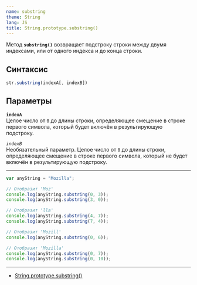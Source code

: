```yaml
---
name: substring
theme: String
lang: JS
title: String.prototype.substring()
---
```


Метод **`substring()`** возвращает подстроку строки между двумя индексами, или от одного индекса и до конца строки.

## Синтаксис

```js
str.substring(indexA[, indexB])
```

## Параметры

**`indexA`**<br />
Целое число от `0` до длины строки, определяющее смещение в строке первого символа, который будет включён в результирующую подстроку.

_`indexB`_<br />
Необязательный параметр. Целое число от `0` до длины строки, определяющее смещение в строке первого символа, который не будет включён в результирующую подстроку.

---

```js
var anyString = "Mozilla";

// Отобразит 'Moz'
console.log(anyString.substring(0, 3));
console.log(anyString.substring(3, 0));

// Отобразит 'lla'
console.log(anyString.substring(4, 7));
console.log(anyString.substring(7, 4));

// Отобразит 'Mozill'
console.log(anyString.substring(0, 6));

// Отобразит 'Mozilla'
console.log(anyString.substring(0, 7));
console.log(anyString.substring(0, 10));
```

---

- [String.prototype.substring()](https://developer.mozilla.org/ru/docs/Web/JavaScript/Reference/Global_Objects/String/substring)
